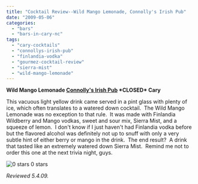 ```yaml
---
title: "Cocktail Review--Wild Mango Lemonade, Connolly's Irish Pub"
date: "2009-05-06"
categories:
  - "bars"
  - "bars-in-cary-nc"
tags:
  - "cary-cocktails"
  - "connollys-irish-pub"
  - "finlandia-vodka"
  - "gourmez-cocktail-review"
  - "sierra-mist"
  - "wild-mango-lemonade"
---
```


**Wild Mango Lemonade [Connolly's Irish Pub](http://www.connollysirish.com/home.html) \*CLOSED\* Cary**

This vacuous light yellow drink came served in a pint glass with plenty of ice, which often translates to a watered down cocktail.  The Wild Mango Lemonade was no exception to that rule.  It was made with Finlandia Wildberry and Mango vodkas, sweet and sour mix, Sierra Mist, and a squeeze of lemon.  I don't know if I just haven't had Finlandia vodka before but the flavored alcohol was definitely not up to snuff with only a very subtle hint of either berry or mango in the drink.  The end result?  A drink that tasted like an extremely watered down Sierra Mist.  Remind me not to order this one at the next trivia night, guys.




<div class="caption">

![0 stars](http://s3.amazonaws.com/thegourmez-wpmedia/2009/04/rating_mushroom1.gif "rating_mushroom1") 0 stars</div>


_Reviewed 5.4.09._
